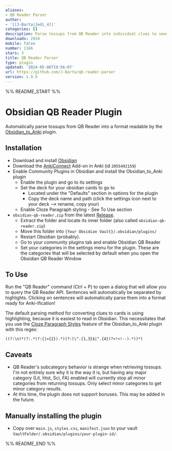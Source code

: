 ```yaml
---
aliases:
- QB Reader Parser
author:
- '[[J-Barta|Jedi_4]]'
categories: []
description: Parse tossups from QB Reader into individual clues to send to Anki.
downloads: 2934
mobile: false
number: 1166
stars: 3
title: QB Reader Parser
type: plugin
updated: '2024-05-06T19:56:07'
url: https://github.com/J-Barta/qb-reader-parser
version: 1.9.5
---
```


%% README_START %%

# Obsidian QB Reader Plugin

Automatically parse tossups from QB Reader into a format readable by the [Obsidian_to_Anki](https://github.com/Pseudonium/Obsidian_to_Anki) plugin.

## Installation
- Download and install [Obsidian](https://obsidian.md)
- Download the [AnkiConnect](https://ankiweb.net/shared/info/2055492159) Add-on in Anki (id `2055492159`)
- Enable Community Plugins in Obsidian and install the Obsidian_to_Anki plugin
  - Enable the plugin and go to its settings
  - Set the deck for your obsidian cards to go to
    - Located under the "Defaults" section in options for the plugin
    - Copy the deck name and path (click the settings icon next to your deck --> rename, copy your)
  - Enable Cloze Paragraph styling - See To Use section 
- `obsidian-qb-reader.zip` from the latest [Release](https://github.com/J-Barta/obsidian-qb-reader/releases/latest).
  - Extract the folder and locate its inner folder (also called `obsidian-qb-reader.zip`)
  - Move this folder into `{Your Obsidian Vault}/.obsidian/plugins/`
  - Restart Obsidian (probably).
  - Go to your community plugins tab and enable Obsidian QB Reader
  - Set your categories in the settings menu for the plugin. These are the categories that will be selected by default when you open the Obsidian QB Reader Window

## To Use
Run the "QB Reader" command (Ctrl + P) to open a dialog that will allow you to query the QB Reader API. Sentences will automatically be separated by highlights. Clicking on sentences will automatically parse them into a format ready for Anki-ification!

The default parsing method for converting clues to cards is using highlighting, because it is easiest to read in Obsidian. This necessitates that you use the [Cloze Paragraph Styles](https://github.com/Pseudonium/Obsidian_to_Anki/wiki/Cloze-Paragraph-style) feature of the Obsidian_to_Anki plugin with this regex: 

```
((?:\n)*(?:.*(?:{|={2}).*)(?:(\^.{1,3}$|^.{4}(?<!<!--).*))*)
```

## Caveats
- QB Reader's subcategory behavior is strange when retrieving tossups. I'm not entirely sure why it is the way it is, but having any major category (Lit, Hist, Sci, FA) enabled will currently stop all minor categories from returning tossups. Only select minor categories to get minor category results.
- At this time, the plugin does not support bonuses. This may be added in the future.

## Manually installing the plugin

- Copy over `main.js`, `styles.css`, `manifest.json` to your vault `VaultFolder/.obsidian/plugins/your-plugin-id/`.




%% README_END %%
